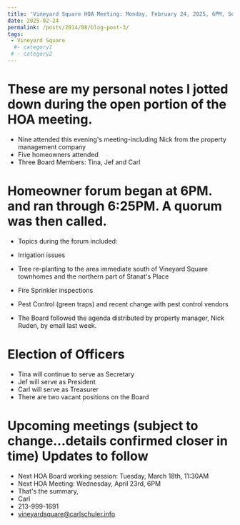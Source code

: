 ```yaml
---
title: 'Vineyard Square HOA Meeting: Monday, February 24, 2025, 6PM, Seymour Center'
date: 2025-02-24
permalink: /posts/2014/08/blog-post-3/
tags:
 - Vineyard Square
  #- category1
 # - category2
---
```

These are my personal notes I jotted down during the open portion of the HOA meeting.  
======
*  Nine attended this evening's meeting-including Nick from the property management company
*  Five homeowners attended 
*  Three Board Members: Tina, Jef and Carl
#  Homeowner forum began at 6PM. and ran through 6:25PM. A quorum was then called.
*  Topics during the forum included: 
*  Irrigation issues
*  Tree re-planting to the area immediate south of Vineyard Square townhomes and the northern part of Stanat's Place
*  Fire Sprinkler inspections
*  Pest Control (green traps) and recent change with pest control vendors

*  The Board followed the agenda distributed by property manager, Nick Ruden, by email last week. 
#  Election of Officers 
*  Tina will continue to serve as Secretary
*  Jef will serve as President
*  Carl will serve as Treasurer
*  There are two vacant positions on the Board

#  Upcoming meetings   (subject to change...details confirmed closer in time)  Updates to follow
*  Next HOA Board working session:  Tuesday, March 18th, 11:30AM
*  Next HOA Meeting:  Wednesday, April 23rd, 6PM
*  That's the summary,
*  Carl
*  213-999-1691
*  vineyardsquare@carlschuler.info

